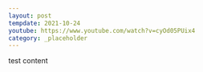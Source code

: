 ```yaml
---
layout: post
tempdate: 2021-10-24
youtube: https://www.youtube.com/watch?v=cyOd05PUix4
category: _placeholder
---
```

test content